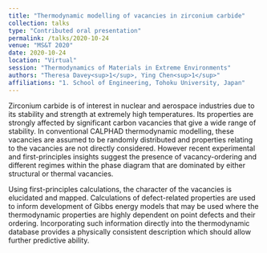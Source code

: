 ```yaml
---
title: "Thermodynamic modelling of vacancies in zirconium carbide"
collection: talks
type: "Contributed oral presentation"
permalink: /talks/2020-10-24
venue: "MS&T 2020"
date: 2020-10-24
location: "Virtual"
session: "Thermodynamics of Materials in Extreme Environments"
authors: "Theresa Davey<sup>1</sup>, Ying Chen<sup>1</sup>"
affiliations: "1. School of Engineering, Tohoku University, Japan"
---
```


Zirconium carbide is of interest in nuclear and aerospace industries due to its stability and strength at extremely high temperatures. Its properties are strongly affected by significant carbon vacancies that give a wide range of stability. In conventional CALPHAD thermodynamic modelling, these vacancies are assumed to be randomly distributed and properties relating to the vacancies are not directly considered. However recent experimental and first-principles insights suggest the presence of vacancy-ordering and different regimes within the phase diagram that are dominated by either structural or thermal vacancies. 

Using first-principles calculations, the character of the vacancies is elucidated and mapped. Calculations of defect-related properties are used to inform development of Gibbs energy models that may be used where the thermodynamic properties are highly dependent on point defects and their ordering. Incorporating such information directly into the thermodynamic database provides a physically consistent description which should allow further predictive ability.

